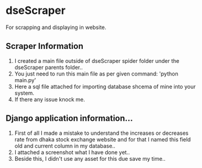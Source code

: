 # dseScraper
For scrapping and displaying in website.

## Scraper Information ##
1. I created a main file outside of dseScraper spider folder under the dseScraper parents folder..
2. You just need to run this main file as per given command: 'python main.py'
3. Here a sql file attached for importing database shcema of mine into your system.
4. If there any issue knock me.


## Django application information... ##
1. First of all I made a mistake to understand the increases or decreases rate from dhaka stock exchange website and for that I named this field old and current column in my database..
2. I attached a screenshot what I have done yet..
3. Beside this, I didn't use any asset for this due save my time..
